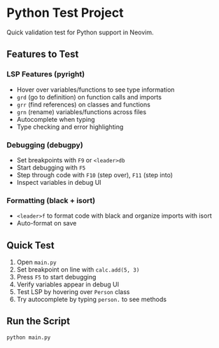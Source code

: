 # Python Test Project

Quick validation test for Python support in Neovim.

## Features to Test

### LSP Features (pyright)
- Hover over variables/functions to see type information
- `grd` (go to definition) on function calls and imports
- `grr` (find references) on classes and functions
- `grn` (rename) variables/functions across files
- Autocomplete when typing
- Type checking and error highlighting

### Debugging (debugpy)
- Set breakpoints with `F9` or `<leader>db`
- Start debugging with `F5`
- Step through code with `F10` (step over), `F11` (step into)
- Inspect variables in debug UI

### Formatting (black + isort)
- `<leader>f` to format code with black and organize imports with isort
- Auto-format on save

## Quick Test
1. Open `main.py`
2. Set breakpoint on line with `calc.add(5, 3)`
3. Press `F5` to start debugging
4. Verify variables appear in debug UI
5. Test LSP by hovering over `Person` class
6. Try autocomplete by typing `person.` to see methods

## Run the Script
```bash
python main.py
```